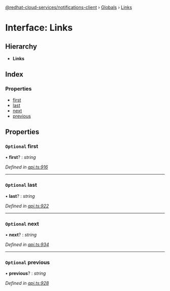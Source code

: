 [@redhat-cloud-services/notifications-client](../README.md) › [Globals](../globals.md) › [Links](links.md)

# Interface: Links

## Hierarchy

* **Links**

## Index

### Properties

* [first](links.md#optional-first)
* [last](links.md#optional-last)
* [next](links.md#optional-next)
* [previous](links.md#optional-previous)

## Properties

### `Optional` first

• **first**? : *string*

*Defined in [api.ts:916](https://github.com/RedHatInsights/javascript-clients/blob/master/packages/hooks/api.ts#L916)*

___

### `Optional` last

• **last**? : *string*

*Defined in [api.ts:922](https://github.com/RedHatInsights/javascript-clients/blob/master/packages/hooks/api.ts#L922)*

___

### `Optional` next

• **next**? : *string*

*Defined in [api.ts:934](https://github.com/RedHatInsights/javascript-clients/blob/master/packages/hooks/api.ts#L934)*

___

### `Optional` previous

• **previous**? : *string*

*Defined in [api.ts:928](https://github.com/RedHatInsights/javascript-clients/blob/master/packages/hooks/api.ts#L928)*
